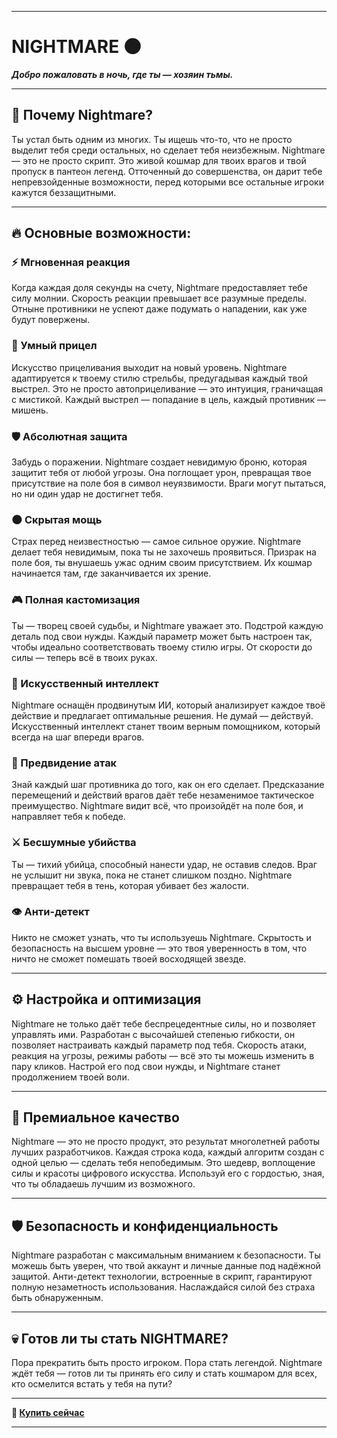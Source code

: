 
---

# **NIGHTMARE** 🌑

**_Добро пожаловать в ночь, где ты — хозяин тьмы._**

---

## **🌌 Почему Nightmare?**

Ты устал быть одним из многих. Ты ищешь что-то, что не просто выделит тебя среди остальных, но сделает тебя неизбежным. Nightmare — это не просто скрипт. Это живой кошмар для твоих врагов и твой пропуск в пантеон легенд. Отточенный до совершенства, он дарит тебе непревзойденные возможности, перед которыми все остальные игроки кажутся беззащитными.

---

## **🔥 Основные возможности:**

### **⚡ Мгновенная реакция**
Когда каждая доля секунды на счету, Nightmare предоставляет тебе силу молнии. Скорость реакции превышает все разумные пределы. Отныне противники не успеют даже подумать о нападении, как уже будут повержены.

### **🎯 Умный прицел**
Искусство прицеливания выходит на новый уровень. Nightmare адаптируется к твоему стилю стрельбы, предугадывая каждый твой выстрел. Это не просто автоприцеливание — это интуиция, граничащая с мистикой. Каждый выстрел — попадание в цель, каждый противник — мишень.

### **🛡️ Абсолютная защита**
Забудь о поражении. Nightmare создает невидимую броню, которая защитит тебя от любой угрозы. Она поглощает урон, превращая твое присутствие на поле боя в символ неуязвимости. Враги могут пытаться, но ни один удар не достигнет тебя.

### **🌑 Скрытая мощь**
Страх перед неизвестностью — самое сильное оружие. Nightmare делает тебя невидимым, пока ты не захочешь проявиться. Призрак на поле боя, ты внушаешь ужас одним своим присутствием. Их кошмар начинается там, где заканчивается их зрение.

### **🎮 Полная кастомизация**
Ты — творец своей судьбы, и Nightmare уважает это. Подстрой каждую деталь под свои нужды. Каждый параметр может быть настроен так, чтобы идеально соответствовать твоему стилю игры. От скорости до силы — теперь всё в твоих руках.

### **🧠 Искусственный интеллект**
Nightmare оснащён продвинутым ИИ, который анализирует каждое твоё действие и предлагает оптимальные решения. Не думай — действуй. Искусственный интеллект станет твоим верным помощником, который всегда на шаг впереди врагов.

### **🔮 Предвидение атак**
Знай каждый шаг противника до того, как он его сделает. Предсказание перемещений и действий врагов даёт тебе незаменимое тактическое преимущество. Nightmare видит всё, что произойдёт на поле боя, и направляет тебя к победе.

### **⚔️ Бесшумные убийства**
Ты — тихий убийца, способный нанести удар, не оставив следов. Враг не услышит ни звука, пока не станет слишком поздно. Nightmare превращает тебя в тень, которая убивает без жалости.

### **👁️ Анти-детект**
Никто не сможет узнать, что ты используешь Nightmare. Скрытость и безопасность на высшем уровне — это твоя уверенность в том, что ничто не сможет помешать твоей восходящей звезде.

---

## **⚙️ Настройка и оптимизация**

Nightmare не только даёт тебе беспрецедентные силы, но и позволяет управлять ими. Разработан с высочайшей степенью гибкости, он позволяет настраивать каждый параметр под тебя. Скорость атаки, реакция на угрозы, режимы работы — всё это ты можешь изменить в пару кликов. Настрой его под свои нужды, и Nightmare станет продолжением твоей воли.

---

## **💎 Премиальное качество**

Nightmare — это не просто продукт, это результат многолетней работы лучших разработчиков. Каждая строка кода, каждый алгоритм создан с одной целью — сделать тебя непобедимым. Это шедевр, воплощение силы и красоты цифрового искусства. Используй его с гордостью, зная, что ты обладаешь лучшим из возможного.

---

## **🛡️ Безопасность и конфиденциальность**

Nightmare разработан с максимальным вниманием к безопасности. Ты можешь быть уверен, что твой аккаунт и личные данные под надёжной защитой. Анти-детект технологии, встроенные в скрипт, гарантируют полную незаметность использования. Наслаждайся силой без страха быть обнаруженным.

---

## **💀 Готов ли ты стать NIGHTMARE?**

Пора прекратить быть просто игроком. Пора стать легендой. Nightmare ждёт тебя — готов ли ты принять его силу и стать кошмаром для всех, кто осмелится встать у тебя на пути?

---

**🔗 [Купить сейчас](https://nixware.cc/store/nightmare)**

---
